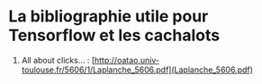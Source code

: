 # La bibliographie utile pour Tensorflow et les cachalots

1. All about clicks... : [http://oatao.univ-toulouse.fr/5606/1/Laplanche_5606.pdf](Laplanche_5606.pdf)
